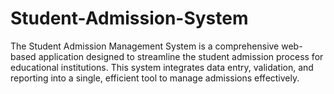 # Student-Admission-System
The Student Admission Management System is a comprehensive web-based application designed to streamline the student admission process for educational institutions. This system integrates data entry, validation, and reporting into a single, efficient tool to manage admissions effectively.

